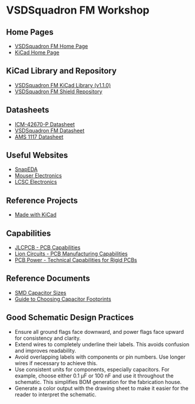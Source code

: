 # VSDSquadron FM Workshop  

## Home Pages  

- [VSDSquadron FM Home Page](https://www.vlsisystemdesign.com/vsdsquadronfm/)  
- [KiCad Home Page](https://www.kicad.org/)  

## KiCad Library and Repository  

- [VSDSquadron FM KiCad Library (v1.1.0)](https://github.com/yathAg/VSDSquadron_FM_KiCad/releases/download/v1.1.0/library.zip)  
- [VSDSquadron FM Shield Repository](https://github.com/yathAg/VSDSquadron_FM_Shield)  

## Datasheets  

- [ICM-42670-P Datasheet](https://invensense.tdk.com/products/motion-tracking/6-axis/icm-42670-p/)  
- [VSDSquadron FM Datasheet](https://www.vlsisystemdesign.com/wp-content/uploads/2024/12/datasheet.pdf)  
- [AMS 1117 Datasheet](https://mm.digikey.com/Volume0/opasdata/d220001/medias/docus/5011/AMS1117.pdf)  

## Useful Websites  

- [SnapEDA](https://www.snapeda.com/home/)  
- [Mouser Electronics](https://www.mouser.com/)  
- [LCSC Electronics](https://www.lcsc.com/)  

## Reference Projects  

- [Made with KiCad](https://www.kicad.org/made-with-kicad/)  

## Capabilities  

- [JLCPCB - PCB Capabilities](https://jlcpcb.com/capabilities/pcb-capabilities)  
- [Lion Circuits - PCB Manufacturing Capabilities](https://www.lioncircuits.com/pcb-manufacturing-capabilities)  
- [PCB Power - Technical Capabilities for Rigid PCBs](https://www.pcbpower.com/technology/technical-capabilities-rigid-pcb)  

## Reference Documents  

- [SMD Capacitor Sizes](https://resources.pcb.cadence.com/blog/2023-smd-capacitor-size-charts)  
- [Guide to Choosing Capacitor Footprints](docs/REN_an1325_APN_20040119.pdf)  

## Good Schematic Design Practices

- Ensure all ground flags face downward, and power flags face upward for consistency and clarity.
- Extend wires to completely underline their labels. This avoids confusion and improves readability.
- Avoid overlapping labels with components or pin numbers. Use longer wires if necessary to achieve this.
- Use consistent units for components, especially capacitors. For example, choose either 0.1 µF or 100 nF and use it throughout the schematic. This simplifies BOM generation for the fabrication house.
- Generate a color output with the drawing sheet to make it easier for the reader to interpret the schematic.
